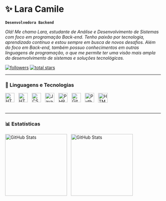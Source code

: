 # ✨ __Lara Camile__

**`Desenvolvedora Backend`**

*_Olá! Me chamo Lara, estudante de Análise e Desenvolvimento de Sistemas com foco em programação Back-end. Tenho paixão por tecnologia, aprendizado contínuo e estou sempre em busca de novos desafios.
Além do foco em Back-end, também possuo conhecimentos em outras linguagens de programação, o que me permite ter uma visão mais ampla do desenvolvimento de sistemas e soluções tecnológicas._*


  <p align="left">
      <a href="https://github.com/LaraCamz?tab=followers">
         <img alt="followers" title="Follow me on Github" src="https://custom-icon-badges.demolab.com/github/followers/LaraCamz?color=236ad3&labelColor=1155ba&style=for-the-badge&logo=person-add&label=Follow&logoColor=white"/></a>
      <a href="https://github.com/LaraCamz?tab=repositories&sort=stargazers">
         <img alt="total stars" title="Total stars on GitHub" src="https://custom-icon-badges.demolab.com/github/stars/LaraCamz?color=55960c&style=for-the-badge&labelColor=488207&logo=star"/></a>
        
</p>

---


   ### 🤖 Linguagens e Tecnologias

<img 
    align="left" 
    alt="HTML"
    title="HTML" 
    width="30px" 
    style="padding-right: 10px;" 
    src="https://cdn.jsdelivr.net/gh/devicons/devicon@latest/icons/mysql/mysql-original.svg" />
           

<img 
    align="left" 
    alt="HTML"
    title="HTML" 
    width="30px" 
    style="padding-right: 10px;" 
    src="https://cdn.jsdelivr.net/gh/devicons/devicon@latest/icons/html5/html5-original.svg" 
/>
<img 
    align="left" 
    alt="CSS" 
    title="CSS"
    width="30px" 
    style="padding-right: 10px;" 
    src="https://cdn.jsdelivr.net/gh/devicons/devicon@latest/icons/css3/css3-original.svg" 
/>
<img 
    align="left" 
    alt="JavaScript" 
    title="JavaScript"
    width="30px" 
    style="padding-right: 10px;" 
    src="https://cdn.jsdelivr.net/gh/devicons/devicon@latest/icons/javascript/javascript-original.svg" 
/>
<img 
    align="left" 
    alt="PHP" 
    title="PHP"
    width="30px" 
    style="padding-right: 10px;" 
    src="https://cdn.jsdelivr.net/gh/devicons/devicon@latest/icons/php/php-original.svg" 
/>
<img 
    align="left" 
    alt="Git" 
    title="Git"
    width="30px" 
    style="padding-right: 10px;" 
    src="https://cdn.jsdelivr.net/gh/devicons/devicon@latest/icons/git/git-original.svg" 
/>
<img 
    align="left" 
    alt="Python" 
    title="Python"
    width="30px" 
    style="padding-right: 10px;" 
    src="https://cdn.jsdelivr.net/gh/devicons/devicon@latest/icons/python/python-original.svg" 
/>

 <img 
   align="left" 
    alt="HTML"
    title="HTML" 
    width="31px" 
    src="https://cdn.jsdelivr.net/gh/devicons/devicon@latest/icons/java/java-original.svg" 
    />       
<br/>
<br/>

---

   ### 📊 Estatísticas

<p>
  <img 
    align="left" 
    alt="GitHub Stats" 
    height="200" 
    style="padding-right: 10px;" 
    src="https://github-readme-stats.vercel.app/api?username=LaraCamz&show_icons=true&theme=synthwave&include_all_commits=true&locale=pt-br" 
  />

<img 
      align="left" 
      alt="GitHub Stats" 
      height="200" 
      src="https://github-readme-stats.vercel.app/api/top-langs/?username=LaraCamz&theme=synthwave&layout=compact&custom_title=Tecnologias&langs_count=9" 
  />

</p>
